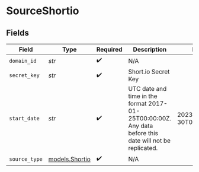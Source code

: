 # SourceShortio


## Fields

| Field                                                                                                   | Type                                                                                                    | Required                                                                                                | Description                                                                                             | Example                                                                                                 |
| ------------------------------------------------------------------------------------------------------- | ------------------------------------------------------------------------------------------------------- | ------------------------------------------------------------------------------------------------------- | ------------------------------------------------------------------------------------------------------- | ------------------------------------------------------------------------------------------------------- |
| `domain_id`                                                                                             | *str*                                                                                                   | :heavy_check_mark:                                                                                      | N/A                                                                                                     |                                                                                                         |
| `secret_key`                                                                                            | *str*                                                                                                   | :heavy_check_mark:                                                                                      | Short.io Secret Key                                                                                     |                                                                                                         |
| `start_date`                                                                                            | *str*                                                                                                   | :heavy_check_mark:                                                                                      | UTC date and time in the format 2017-01-25T00:00:00Z. Any data before this date will not be replicated. | 2023-07-30T03:43:59.244Z                                                                                |
| `source_type`                                                                                           | [models.Shortio](../models/shortio.md)                                                                  | :heavy_check_mark:                                                                                      | N/A                                                                                                     |                                                                                                         |